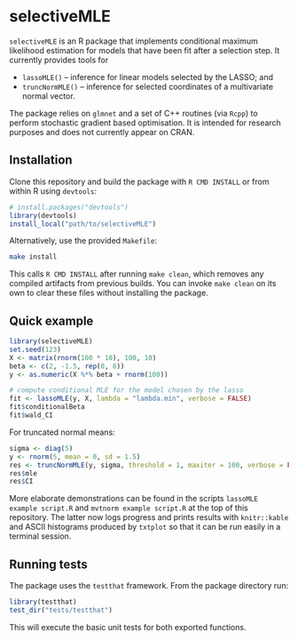 # selectiveMLE

`selectiveMLE` is an R package that implements conditional maximum likelihood
estimation for models that have been fit after a selection step.  It
currently provides tools for

* `lassoMLE()` – inference for linear models selected by the LASSO; and
* `truncNormMLE()` – inference for selected coordinates of a multivariate
  normal vector.

The package relies on `glmnet` and a set of C++ routines (via `Rcpp`) to
perform stochastic gradient based optimisation.  It is intended for research
purposes and does not currently appear on CRAN.

## Installation

Clone this repository and build the package with `R CMD INSTALL` or
from within R using `devtools`:

```r
# install.packages("devtools")
library(devtools)
install_local("path/to/selectiveMLE")
```

Alternatively, use the provided `Makefile`:

```bash
make install
```

This calls `R CMD INSTALL` after running `make clean`, which removes any
compiled artifacts from previous builds. You can invoke `make clean` on its
own to clear these files without installing the package.

## Quick example

```r
library(selectiveMLE)
set.seed(123)
X <- matrix(rnorm(100 * 10), 100, 10)
beta <- c(2, -1.5, rep(0, 8))
y <- as.numeric(X %*% beta + rnorm(100))

# compute conditional MLE for the model chosen by the lasso
fit <- lassoMLE(y, X, lambda = "lambda.min", verbose = FALSE)
fit$conditionalBeta
fit$wald_CI
```

For truncated normal means:

```r
sigma <- diag(5)
y <- rnorm(5, mean = 0, sd = 1.5)
res <- truncNormMLE(y, sigma, threshold = 1, maxiter = 100, verbose = FALSE)
res$mle
res$CI
```

More elaborate demonstrations can be found in the scripts
`lassoMLE example script.R` and `mvtnorm example script.R` at the top of
this repository. The latter now logs progress and prints results with
`knitr::kable` and ASCII histograms produced by `txtplot` so that it can be
run easily in a terminal session.

## Running tests

The package uses the `testthat` framework.  From the package directory run:

```r
library(testthat)
test_dir("tests/testthat")
```

This will execute the basic unit tests for both exported functions.

